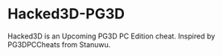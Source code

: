 # Hacked3D-PG3D
Hacked3D is an Upcoming PG3D PC Edition cheat. Inspired by PG3DPCCheats from Stanuwu.
